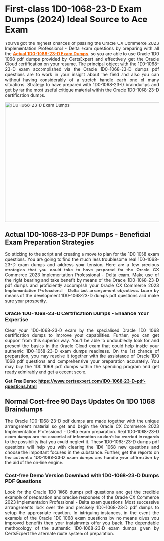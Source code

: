 <h1><strong>First-class 1D0-1068-23-D Exam Dumps (2024) Ideal Source to Ace Exam</strong></h1>
<p style="text-align: justify;"><span style="font-weight: 400;">You've got the highest chances of passing the Oracle CX Commerce 2023 Implementation Professional - Delta exam questions by preparing with all the </span><a href="https://www.certsexpert.com/1D0-1068-23-D-pdf-questions.html"><span style="color: #ff6600;"><strong>Actual 1D0-1068-23-D Exam Dumps</strong></span></a><span style="font-weight: 400;">. so you are able to use Oracle 1D0 1068 pdf dumps provided by CertsExpert and effectively get the Oracle Cloud certification on your resume. The principal object with the 1D0-1068-23-D exam accomplished via the Oracle 1D0-1068-23-D dumps pdf questions are to work in your insight about the field and also you can without having considerably of a stretch handle each one of many situations. Strategy to have prepared with 1D0-1068-23-D braindumps and get by far the most useful critique material within the Oracle 1D0-1068-23-D certification dumps.</span></p>
<p><span style="font-weight: 400;"><img style="display: block; margin-left: auto; margin-right: auto;" src="https://i.imgur.com/QKyIehK.png" alt="1D0-1068-23-D Exam Dumps" width="700" height="393" /></span></p>
<h2><strong>Actual 1D0-1068-23-D PDF Dumps - Beneficial Exam Preparation Strategies</strong></h2>
<p style="text-align: justify;"><span style="font-weight: 400;">So sticking to the script and creating a move to plan for the 1D0 1068 exam questions. You are going to find the much less troublesome real 1D0-1068-23-D exam dumps and address your tension. Here are a few precious strategies that you could take to have prepared for the Oracle CX Commerce 2023 Implementation Professional - Delta exam. Make use of the right bearing and take benefit by means of the Oracle 1D0-1068-23-D pdf dumps and proficiently accomplish your Oracle CX Commerce 2023 Implementation Professional - Delta test arrangement objectives. Learn by means of the development 1D0-1068-23-D dumps pdf questions and make sure your prosperity.</span></p>
<h3><strong>Oracle 1D0-1068-23-D Certification Dumps - Enhance Your Expertise</strong></h3>
<p style="text-align: justify;"><span style="font-weight: 400;">Clear your 1D0-1068-23-D exam by the specialised Oracle 1D0 1068 certification dumps to improve your capabilities. Further, you can get support from this superior way. You'll be able to undoubtedly look for and present the basics in the Oracle Cloud exam that could help inside your authentic 1D0-1068-23-D exam dumps readiness. On the 1st chance of preparation, you may resolve it together with the assistance of Oracle 1D0 1068 pdf questions and comprehensive your preparation accurately. You may buy the 1D0 1068 pdf dumps within the spending program and get ready admirably and get a decent score.</span></p>
<p><span style="font-weight: 400;"><strong>Get Free Demo: <a href="https://www.certsexpert.com/1D0-1068-23-D-pdf-questions.html">https://www.certsexpert.com/1D0-1068-23-D-pdf-questions.html</a></strong></span></p>
<h2><strong>Normal Cost-free 90 Days Updates On 1D0 1068 Braindumps</strong></h2>
<p style="text-align: justify;"><span style="font-weight: 400;">The Oracle 1D0-1068-23-D pdf dumps are made together with the unique arrangement material so get and begin the Oracle CX Commerce 2023 Implementation Professional - Delta exam preparation. Real 1D0-1068-23-D exam dumps are the essential of information so don't be worried in regards to the possibility that you could neglect it. These 1D0-1068-23-D dumps pdf questions will help you with clearing the 1D0 1068 new questions and choose the important focuses in the substance. Further, get the reports on the authentic 1D0-1068-23-D exam dumps and handle your affirmation by the aid of the on-line engine.</span></p>
<h3><strong>Cost-free Demo Version Download with 1D0-1068-23-D Dumps PDF Questions</strong></h3>
<p style="text-align: justify;"><span style="font-weight: 400;">Look for the Oracle 1D0 1068 dumps pdf questions and get the credible example of preparation and precise responses of the Oracle CX Commerce 2023 Implementation Professional - Delta exam questions. Most successive arrangements look over the and precisely 1D0-1068-23-D pdf dumps to setup the appropriate reaction. In intriguing instances, in the event the example of the Oracle 1D0 1068 exam questions by no means gives you improved benefits then your instalments offer you back. The dependable methodology of the authentic 1D0-1068-23-D exam dumps given by CertsExpert the alternate route system of preparation.</span></p>
